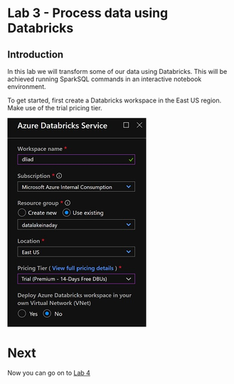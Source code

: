# Lab 3 - Process data using Databricks

## Introduction

In this lab we will transform some of our data using Databricks. This will be achieved running SparkSQL commands in an interactive notebook environment. 

To get started, first create a Databricks workspace in the East US region. Make use of the trial pricing tier. 

![Databricksworkspace.png](images/Databricksworkspace.png)

# Next

Now you can go on to [Lab 4](../Lab4/Lab4.md)
